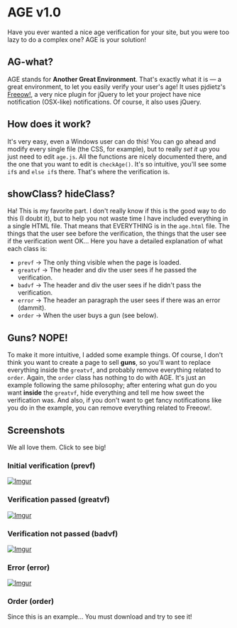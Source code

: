 AGE v1.0
==========

Have you ever wanted a nice age verification for your site, but you were too lazy to do a complex one?
AGE is your solution!

AG-what?
----
AGE stands for **Another Great Environment**. That's exactly what it is — a great environment, to let you easily verify your user's age!
It uses pjdietz's [Freeow!](http://pjdietz.com/jquery-plugins/freeow/), a very nice plugin for jQuery to let your project have nice notification (OSX-like) notifications. Of course, it also uses jQuery.

How does it work?
----
It's very easy, even a Windows user can do this! 
You can go ahead and modify every single file (the CSS, for example), but to really *set it up* you just need to edit `age.js`. All the functions are nicely documented there, and the one that you want to edit is `checkAge()`. It's so intuitive, you'll see some `if`s and `else if`s there. That's where the verification is.

showClass? hideClass?
----
Ha! This is my favorite part. I don't really know if this is the good way to do this (I doubt it), but to help you not waste time I have included everything in a single HTML file.
That means that EVERYTHING is in the `age.html` file. The things that the user see before the verification, the things that the user see if the verification went OK... 
Here you have a detailed explanation of what each class is:
- `prevf` → The only thing visible when the page is loaded.
- `greatvf` → The header and div the user sees if he passed the verification.
- `badvf` → The header and div the user sees if he didn't pass the verification.
- `error` → The header an paragraph the user sees if there was an error (dammit).
- `order` → When the user buys a gun (see below).

Guns? NOPE!
----
To make it more intuitive, I added some example things. Of course, I don't think you want to create a page to sell **guns**, so you'll want to replace everything inside the `greatvf`, and probably remove everything related to `order`. 
Again, the `order` class has nothing to do with AGE. It's just an example following the same philosophy; after entering what gun do you want **inside** the `greatvf`, hide everything and tell me how sweet the verification was.
And also, if you don't want to get fancy notifications like you do in the example, you can remove everything related to Freeow!.

Screenshots
----
We all love them. Click to see big!

### Initial verification (prevf) ###
[![Imgur](http://i.imgur.com/36tKlSPl.png)](http://i.imgur.com/36tKlSP.png)

### Verification passed (greatvf) ###
[![Imgur](http://i.imgur.com/uYe2BN6l.png)](http://i.imgur.com/uYe2BN6.png)

### Verification not passed (badvf) ###
[![Imgur](http://i.imgur.com/jCODOVGl.png)](http://i.imgur.com/jCODOVG.png)

### Error (error) ###
[![Imgur](http://i.imgur.com/vLtvsajl.png)](http://i.imgur.com/vLtvsaj.png)

### Order (order) ###
Since this is an example... You must download and try to see it!